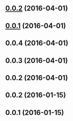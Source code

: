 <a name="0.0.2"></a>
## [0.0.2](https://github.com/ef-ctx/ng.cx.lodash/compare/v0.0.1...v0.0.2) (2016-04-01)




<a name="0.0.1"></a>
## [0.0.1](https://github.com/ef-ctx/ng.cx.lodash/compare/v0.0.0...v0.0.1) (2016-04-01)




<a name="0.0.4"></a>
## 0.0.4 (2016-04-01)




<a name="0.0.3"></a>
## 0.0.3 (2016-04-01)




<a name="0.0.2"></a>
## 0.0.2 (2016-04-01)




<a name="0.0.2"></a>
## 0.0.2 (2016-01-15)




<a name="0.0.1"></a>
## 0.0.1 (2016-01-15)




